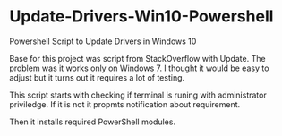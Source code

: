 # Update-Drivers-Win10-Powershell
Powershell Script to Update Drivers in Windows 10

Base for this project was script from StackOverflow with Update. The problem was it works only on Windows 7. 
I thought it would be easy to adjust but it turns out it requires a lot of testing. 

This script starts with checking if terminal is runing with administrator priviledge.
If it is not it propmts notification about requirement. 

Then it installs required PowerShell modules.
